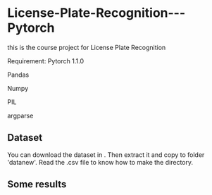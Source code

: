 # License-Plate-Recognition---Pytorch

this is the course project for License Plate Recognition

Requirement:
Pytorch 1.1.0

Pandas

Numpy

PIL

argparse

## Dataset

You can download the dataset in .
Then extract it and copy to folder 'datanew'. Read the .csv file to know how to make the directory.

## Some results
